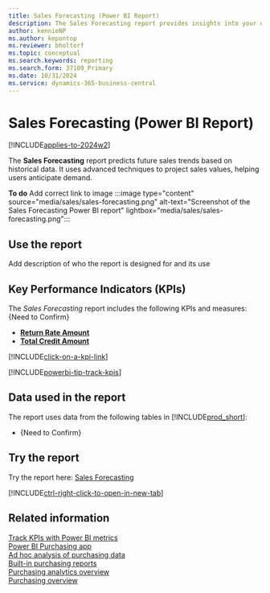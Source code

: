 ```yaml
---
title: Sales Forecasting (Power BI Report)
description: The Sales Forecasting report provides insights into your organization's sales trends and future needs.
author: kennieNP
ms.author: kepontop
ms.reviewer: bholtorf
ms.topic: conceptual
ms.search.keywords: reporting
ms.search.form: 37109_Primary
ms.date: 10/31/2024
ms.service: dynamics-365-business-central
---
```


# Sales Forecasting (Power BI Report)

[!INCLUDE[applies-to-2024w2](includes/applies-to-2024w2.md)]

The **Sales Forecasting** report predicts future sales trends based on historical data. It uses advanced techniques to project sales values, helping users anticipate demand.

**To do** Add correct link to image
:::image type="content" source="media/sales/sales-forecasting.png" alt-text="Screenshot of the Sales Forecasting Power BI report" lightbox="media/sales/sales-forecasting.png":::

## Use the report

Add description of who the report is designed for and its use

## Key Performance Indicators (KPIs)

The *Sales Forecasting* report includes the following KPIs and measures:   
{Need to Confirm}

- [**Return Rate Amount**](purchases-powerbi-kpis.md#return-rate-amount)
- [**Total Credit Amount**](purchases-powerbi-kpis.md#total-credit-amount)

[!INCLUDE[click-on-a-kpi-link](includes/click-on-a-kpi-link.md)] 

[!INCLUDE[powerbi-tip-track-kpis](includes/powerbi-tip-track-kpis.md)]

## Data used in the report

The report uses data from the following tables in [!INCLUDE[prod_short](includes/prod_short.md)]:

- {Need to Confirm}

## Try the report

Try the report here: [Sales Forecasting](https://businesscentral.dynamics.com?page=37109)

[!INCLUDE[ctrl-right-click-to-open-in-new-tab](includes/ctrl-right-click-to-open-in-new-tab.md)]

## Related information

[Track KPIs with Power BI metrics](track-kpis-with-power-bi-metrics.md)  
[Power BI Purchasing app](purchases-powerbi-app.md)  
[Ad hoc analysis of purchasing data](ad-hoc-analysis-purchasing.md)  
[Built-in purchasing reports](purchase-reports.md)  
[Purchasing analytics overview](purchasing-analytics-overview.md)  
[Purchasing overview](purchasing-manage-purchasing.md)  
